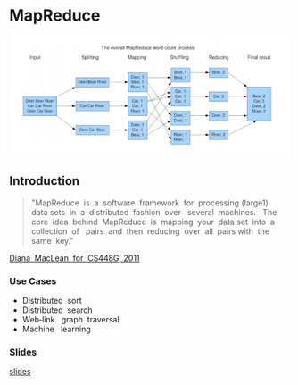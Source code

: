 # MapReduce

![MapReduce](../.gitbook/assets/screen-shot-2019-01-01-at-9.32.43-am%20%281%29.png)

## Introduction

> "MapReduce  is  a  software  framework  for  processing \(large1\)  data sets  in  a  distributed  fashion  over   several  machines.    The  core  idea  behind  MapReduce  is  mapping  your  data set  into  a  collection  of   pairs  and  then  reducing  over  all  pairs with  the  same  key."

[Diana  MacLean  for  CS448G, 2011](https://hci.stanford.edu/courses/cs448g/a2/files/map_reduce_tutorial.pdf)

### Use Cases

* Distributed    sort 
* Distributed    search 
* Web‐link    graph    traversal 
* Machine    learning

### Slides

[slides](https://github.com/marilynwaldman/course/blob/master/Hadoop/05-MapReduce.pdf)

